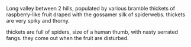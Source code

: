 Long valley between 2 hills, populated by various bramble thickets of raspberry-like fruit draped with the gossamer silk of spiderwebs. thickets are very spiky and thorny.

thickets are full of spiders, size of a human thumb, with nasty serrated fangs. they come out when the fruit are disturbed.